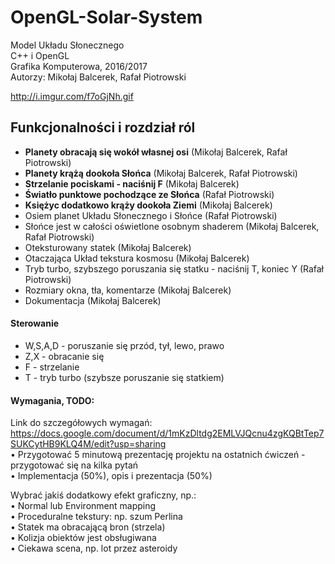 # OpenGL-Solar-System
Model Układu Słonecznego  
C++ i OpenGL  
Grafika Komputerowa, 2016/2017  
Autorzy: Mikołaj Balcerek, Rafał Piotrowski  

http://i.imgur.com/f7oGjNh.gif 

## Funkcjonalności i rozdział ról

- **Planety obracają się wokół własnej osi** (Mikołaj Balcerek, Rafał Piotrowski)
- **Planety krążą dookoła Słońca** (Mikołaj Balcerek, Rafał Piotrowski)
- **Strzelanie pociskami - naciśnij F** (Mikołaj Balcerek)
- **Światło punktowe pochodzące ze Słońca** (Rafał Piotrowski)
- **Księżyc dodatkowo krąży dookoła Ziemi** (Mikołaj Balcerek)
- Osiem planet Układu Słonecznego i Słońce (Rafał Piotrowski)
- Słońce jest w całości oświetlone osobnym shaderem (Mikołaj Balcerek, Rafał Piotrowski)
- Oteksturowany statek (Mikołaj Balcerek)
- Otaczająca Układ tekstura kosmosu (Mikołaj Balcerek)
- Tryb turbo, szybszego poruszania się statku - naciśnij T, koniec Y (Rafał Piotrowski)
- Rozmiary okna, tła, komentarze (Mikołaj Balcerek)
- Dokumentacja (Mikołaj Balcerek)

#### Sterowanie
- W,S,A,D - poruszanie się przód, tył, lewo, prawo
- Z,X - obracanie się
- F - strzelanie
- T - tryb turbo (szybsze poruszanie się statkiem)

#### Wymagania, TODO:  
Link do szczegółowych wymagań: https://docs.google.com/document/d/1mKzDltdg2EMLVJQcnu4zgKQBtTep7SUKCytHB9KLQ4M/edit?usp=sharing  
• Przygotować 5 minutową prezentację projektu na ostatnich ćwiczeń -  
przygotować się na kilka pytań  
• Implementacja (50%), opis i prezentacja (50%)  

Wybrać jakiś dodatkowy efekt graficzny, np.:  
• Normal lub Environment mapping  
• Proceduralne tekstury: np. szum Perlina  
• Statek ma obracającą bron (strzela)  
• Kolizja obiektów jest obsługiwana  
• Ciekawa scena, np. lot przez asteroidy  


 
